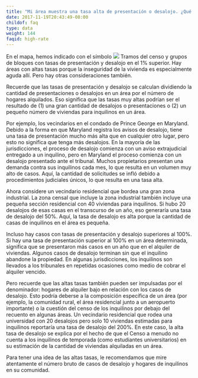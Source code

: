 ```yaml
---
title: "Mi área muestra una tasa alta de presentación o desalojo. ¿Qué significa esto?"
date: 2017-11-19T20:43:49-08:00
childof: faq
type: data
weight: 144
faqid: high-rate
---
```

En el mapa, hemos indicado con el símbolo <img class="hint" src="/images/icons/hint-icon-red.png" /> Tramos del censo y grupos de bloques con tasas de presentación y desalojo en el 1% superior. Hay áreas con altas tasas porque la inseguridad de la vivienda es especialmente aguda allí. Pero hay otras consideraciones también. 

Recuerde que las tasas de presentación y desalojo se calculan dividiendo la cantidad de presentaciones o desalojos en un área por el número de hogares alquilados. Eso significa que las tasas muy altas podrían ser el resultado de (1) una gran cantidad de desalojos o presentaciones o (2) un pequeño número de viviendas para inquilinos en un área.

Por ejemplo, los vecindarios en el condado de Prince George en Maryland. Debido a la forma en que Maryland registra los avisos de desalojo, tiene una tasa de presentación mucho más alta que en cualquier otro lugar, pero esto no significa que tenga más desalojos. En la mayoría de las jurisdicciones, el proceso de desalojo comienza con un aviso extrajudicial entregado a un inquilino, pero en Maryland el proceso comienza con un desalojo presentado ante el tribunal. Muchos propietarios presentan una demanda contra sus inquilinos cada mes, lo que resulta en un volumen muy alto de casos. Aquí, la cantidad de solicitudes se infló debido a procedimientos judiciales únicos, lo que resulta en una tasa alta. 

Ahora considere un vecindario residencial que bordea una gran zona industrial. La zona censal que incluye la zona industrial también incluye una pequeña sección residencial con 40 viviendas para inquilinos. Si hubo 20 desalojos de esas casas en el transcurso de un año, eso generaría una tasa de desalojo del 50%. Aquí, la tasa de desalojo es alta porque la cantidad de casas de inquilinos en el área es pequeña. 

Incluso hay casos con tasas de presentación y desalojo superiores al 100%. Si hay una tasa de presentación superior al 100% en un área determinada, significa que se presentaron más casos en un año que en el alquiler de viviendas. Algunos casos de desalojo terminan sin que el inquilino abandone la propiedad. En algunas jurisdicciones, los inquilinos son llevados a los tribunales en repetidas ocasiones como medio de cobrar el alquiler vencido.

Pero recuerde que las altas tasas también pueden ser impulsadas por el denominador: hogares de alquiler bajo en relación con los casos de desalojo. Esto podría deberse a la composición específica de un área (por ejemplo, la comunidad rural, el área residencial junto a un aeropuerto importante) o la cuestión del censo de los inquilinos por debajo del recuento en algunas áreas. Un vecindario residencial que rodea una universidad con 20 desalojos pero solo 10 viviendas estimadas para inquilinos reportaría una tasa de desalojo del 200%. En este caso, la alta tasa de desalojo se explica por el hecho de que el Censo a menudo no cuenta a los inquilinos de temporada (como estudiantes universitarios) en su estimación de la cantidad de viviendas alquiladas en un área. 

Para tener una idea de las altas tasas, le recomendamos que mire atentamente el número bruto de casos de desalojo y hogares de inquilinos en su comunidad.